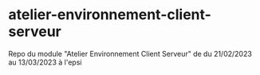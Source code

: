 # atelier-environnement-client-serveur
Repo du module "Atelier Environnement Client Serveur" de du 21/02/2023 au 13/03/2023 à l'epsi
